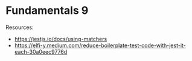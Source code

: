 # Fundamentals 9

Resources:

- https://jestjs.io/docs/using-matchers
- https://elfi-y.medium.com/reduce-boilerplate-test-code-with-jest-it-each-30a0eec9776d

